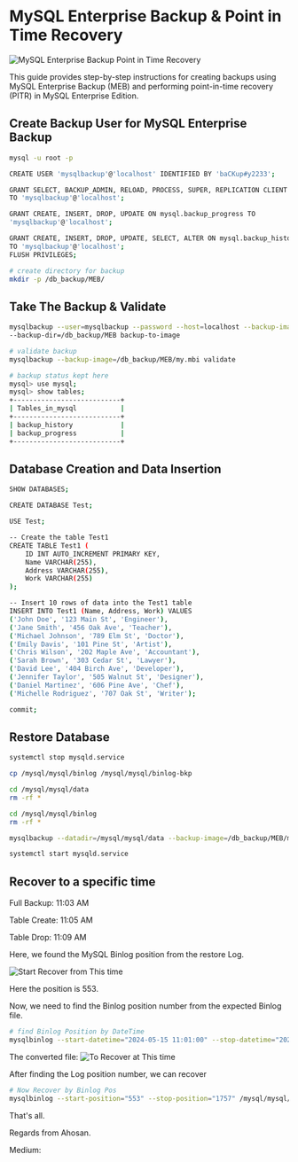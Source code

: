 # MySQL Enterprise Backup & Point in Time Recovery

![MySQL Enterprise Backup Point in Time Recovery](https://github.com/MdAhosanHabib/MySQL-Enterprise-Backup---Point-in-Time-Recovery/assets/43145662/04f8a538-0657-4811-8b92-be9a4b3eba29)

This guide provides step-by-step instructions for creating backups using MySQL Enterprise Backup (MEB) and performing point-in-time recovery (PITR) in MySQL Enterprise Edition.

## Create Backup User for MySQL Enterprise Backup

```bash
mysql -u root -p

CREATE USER 'mysqlbackup'@'localhost' IDENTIFIED BY 'baCKup#y2233';

GRANT SELECT, BACKUP_ADMIN, RELOAD, PROCESS, SUPER, REPLICATION CLIENT ON *.*
TO 'mysqlbackup'@'localhost';

GRANT CREATE, INSERT, DROP, UPDATE ON mysql.backup_progress TO
'mysqlbackup'@'localhost';

GRANT CREATE, INSERT, DROP, UPDATE, SELECT, ALTER ON mysql.backup_history
TO 'mysqlbackup'@'localhost';
FLUSH PRIVILEGES;

# create directory for backup
mkdir -p /db_backup/MEB/
```

## Take The Backup & Validate
```bash
mysqlbackup --user=mysqlbackup --password --host=localhost --backup-image=/db_backup/MEB/my2.mbi \
--backup-dir=/db_backup/MEB backup-to-image

# validate backup
mysqlbackup --backup-image=/db_backup/MEB/my.mbi validate

# backup status kept here
mysql> use mysql;
mysql> show tables;
+---------------------------+
| Tables_in_mysql           |
+---------------------------+
| backup_history            |
| backup_progress           |
+---------------------------+
```

## Database Creation and Data Insertion
```bash
SHOW DATABASES;

CREATE DATABASE Test;

USE Test;

-- Create the table Test1
CREATE TABLE Test1 (
    ID INT AUTO_INCREMENT PRIMARY KEY,
    Name VARCHAR(255),
    Address VARCHAR(255),
    Work VARCHAR(255)
);

-- Insert 10 rows of data into the Test1 table
INSERT INTO Test1 (Name, Address, Work) VALUES
('John Doe', '123 Main St', 'Engineer'),
('Jane Smith', '456 Oak Ave', 'Teacher'),
('Michael Johnson', '789 Elm St', 'Doctor'),
('Emily Davis', '101 Pine St', 'Artist'),
('Chris Wilson', '202 Maple Ave', 'Accountant'),
('Sarah Brown', '303 Cedar St', 'Lawyer'),
('David Lee', '404 Birch Ave', 'Developer'),
('Jennifer Taylor', '505 Walnut St', 'Designer'),
('Daniel Martinez', '606 Pine Ave', 'Chef'),
('Michelle Rodriguez', '707 Oak St', 'Writer');

commit;
```

## Restore Database
```bash
systemctl stop mysqld.service

cp /mysql/mysql/binlog /mysql/mysql/binlog-bkp

cd /mysql/mysql/data
rm -rf *

cd /mysql/mysql/binlog
rm -rf *

mysqlbackup --datadir=/mysql/mysql/data --backup-image=/db_backup/MEB/my2.mbi --backup-dir=/db_backup/TMP copy-back-and-apply-log

systemctl start mysqld.service
```

## Recover to a specific time

Full Backup: 11:03 AM

Table Create: 11:05 AM

Table Drop: 11:09 AM


Here, we found the MySQL Binlog position from the restore Log.

![Start Recover from This time](https://github.com/MdAhosanHabib/MySQL-Enterprise-Backup---Point-in-Time-Recovery/assets/43145662/b0e8eb5e-1542-418b-b939-9b1612f05111)

Here the position is 553.

Now, we need to find the Binlog position number from the expected Binlog file.
```bash
# find Binlog Position by DateTime
mysqlbinlog --start-datetime="2024-05-15 11:01:00" --stop-datetime="2024-05-15 11:08:00" --verbose /mysql/mysql/binlog-bkp/mysql-bin.000005 > /db_backup/TMP/recover2.sql
```

The converted file:
![To Recover at This time](https://github.com/MdAhosanHabib/MySQL-Enterprise-Backup---Point-in-Time-Recovery/assets/43145662/97107dff-d6db-40c3-a8af-2b38a0ebc29b)

After finding the Log position number, we can recover
```bash
# Now Recover by Binlog Pos
mysqlbinlog --start-position="553" --stop-position="1757" /mysql/mysql/binlog-bkp/mysql-bin.000005 | mysql -u root -p
```

That's all.

Regards from Ahosan.

Medium: 
